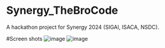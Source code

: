 # Synergy_TheBroCode
A hackathon project for Synergy 2024 (SIGAI, ISACA, NSDC).

#Screen shots
![image](https://github.com/RaghavGohil/Synergy_TheBroCode/assets/71706645/270550c8-f29e-43af-815c-a18cde115562)
![image](https://github.com/RaghavGohil/Synergy_TheBroCode/assets/71706645/6424a9b3-8218-4b9b-b15a-9225bc30b7e8)
